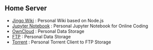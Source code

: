 
## Home Server
* [Jingo Wiki](http://dymaxionkim.mooo.com:3000) : Personal Wiki based on Node.js
* [Jupyter Notebook](http://dymaxionkim.mooo.com:8888) : Personal Jupyter Notebook for Online Coding
* [OwnCloud](http://dymaxionkim.mooo.com/owncloud) : Personal Data Storage
* [FTP](ftp://dymaxionkim.mooo.com:3001) : Personal Data Storage
* [Torrent](http://dymaxionkim.mooo.com:3002) : Personal Torrent Client to FTP Storage

